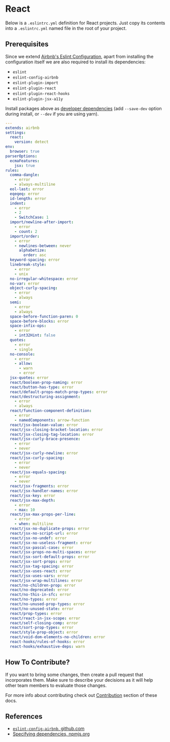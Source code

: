 # React

Below is a `.eslintrc.yml` definition for React projects. Just copy its contents
into a `.eslintrc.yml` named file in the root of your project.

## Prerequisites

Since we extend [Airbnb's Eslint Configuration][0], apart from installing the
configuration itself we are also required to install its dependencies:

  - `eslint`
  - `eslint-config-airbnb`
  - `eslint-plugin-import`
  - `eslint-plugin-react`
  - `eslint-plugin-react-hooks`
  - `eslint-plugin-jsx-a11y`

Install packages above as [developer dependencies][1] (add `--save-dev` option
during install, or `--dev` if you are using yarn).

```yml
---
extends: airbnb
settings:
  react:
    version: detect
env:
  browser: true
parserOptions:
  ecmaFeatures:
    jsx: true
rules:
  comma-dangle:
    - error
    - always-multiline
  eol-last: error
  eqeqeq: error
  id-length: error
  indent:
    - error
    - 2
    - SwitchCase: 1
  import/newline-after-import:
    - error
    - count: 2
  import/order:
    - error
    - newlines-between: never
      alphabetize:
        order: asc
  keyword-spacing: error
  linebreak-style:
    - error
    - unix
  no-irregular-whitespace: error
  no-var: error
  object-curly-spacing:
    - error
    - always
  semi:
    - error
    - always
  space-before-function-paren: 0
  space-before-blocks: error
  space-infix-ops:
    - error
    - int32Hint: false
  quotes:
    - error
    - single
  no-console:
    - error
    - allow:
      - warn
      - error 
  jsx-quotes: error
  react/boolean-prop-naming: error
  react/button-has-type: error
  react/default-props-match-prop-types: error 
  react/destructuring-assignment:
    - error
    - always
  react/function-component-definition:
    - error
    - namedComponents: arrow-function
  react/jsx-boolean-value: error
  react/jsx-closing-bracket-location: error
  react/jsx-closing-tag-location: error
  react/jsx-curly-brace-presence:
    - error
    - never
  react/jsx-curly-newline: error
  react/jsx-curly-spacing:
    - error
    - never
  react/jsx-equals-spacing:
    - error
    - never
  react/jsx-fragments: error
  react/jsx-handler-names: error
  react/jsx-key: error
  react/jsx-max-depth:
    - error
    - max: 10
  react/jsx-max-props-per-line:
    - error
    - when: multiline
  react/jsx-no-duplicate-props: error
  react/jsx-no-script-url: error
  react/jsx-no-undef: error
  react/jsx-no-useless-fragment: error
  react/jsx-pascal-case: error
  react/jsx-props-no-multi-spaces: error
  react/jsx-sort-default-props: error
  react/jsx-sort-props: error
  react/jsx-tag-spacing: error
  react/jsx-uses-react: error
  react/jsx-uses-vars: error
  react/jsx-wrap-multilines: error
  react/no-children-prop: error
  react/no-deprecated: error
  react/no-this-in-sfc: error
  react/no-typos: error
  react/no-unused-prop-types: error
  react/no-unused-state: error
  react/prop-types: error
  react/react-in-jsx-scope: error
  react/self-closing-comp: error
  react/sort-prop-types: error
  react/style-prop-object: error
  react/void-dom-elements-no-children: error
  react-hooks/rules-of-hooks: error
  react-hooks/exhaustive-deps: warn

```

## How To Contribute?

If you want to bring some changes, then create a pull request that incorporates
them. Make sure to describe your decisions as it will help other team members to
evaluate those changes.

For more info about contributing check out [Contribution](/contribution) section
of these docs.

## References

[0]:
https://github.com/airbnb/javascript/tree/master/packages/eslint-config-airbnb
[1]: https://docs.npmjs.com/specifying-dependencies-and-devdependencies-in-a-package-json-file

- [`eslint-config-airbnb`, github.com][0]
- [Specifying dependencies, npmjs.org][1]